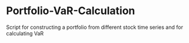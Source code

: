 # Portfolio-VaR-Calculation
Script for constructing a portfolio from different stock time series and for calculating VaR 
